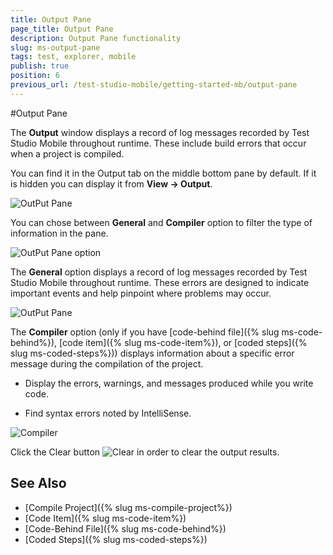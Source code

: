 ```yaml
---
title: Output Pane
page_title: Output Pane
description: Output Pane functionality
slug: ms-output-pane
tags: test, explorer, mobile
publish: true
position: 6
previous_url: /test-studio-mobile/getting-started-mb/output-pane
---
```

#Output Pane

The **Output** window displays a record of log messages recorded by Test Studio Mobile throughout runtime. These include build errors that occur when a project is compiled.

You can find it in the Output tab on the middle bottom pane by default. If it is hidden you can display it from **View -> Output**.

![OutPut Pane](/img/test-studio-mobile/getting-started-mb/output-pane/fig1.png)

You can chose between **General** and **Compiler** option to filter the type of information in the pane.

![OutPut Pane option](/img/test-studio-mobile/getting-started-mb/output-pane/fig2.png)

The **General** option displays a record of log messages recorded by Test Studio Mobile throughout runtime. These errors are designed to indicate important events and help pinpoint where problems may occur.

![OutPut Pane](/img/test-studio-mobile/getting-started-mb/output-pane/fig4.png)

The **Compiler** option (only if you have [code-behind file]({% slug ms-code-behind%}), [code item]({% slug ms-code-item%}), or [coded steps]({% slug ms-coded-steps%})) displays information about a specific error message during the compilation of the project.

*	Display the errors, warnings, and messages produced while you write code.

*	Find syntax errors noted by IntelliSense.


![Compiler](/img/test-studio-mobile/getting-started-mb/output-pane/fig3.png)


Click the Clear button ![Clear](/img/test-studio-mobile/getting-started-mb/output-pane/fig5.png) in order to clear the output results.


See Also
--------

+ [Compile Project]({% slug ms-compile-project%})
+ [Code Item]({% slug ms-code-item%})
+ [Code-Behind File]({% slug ms-code-behind%})
+ [Coded Steps]({% slug ms-coded-steps%})